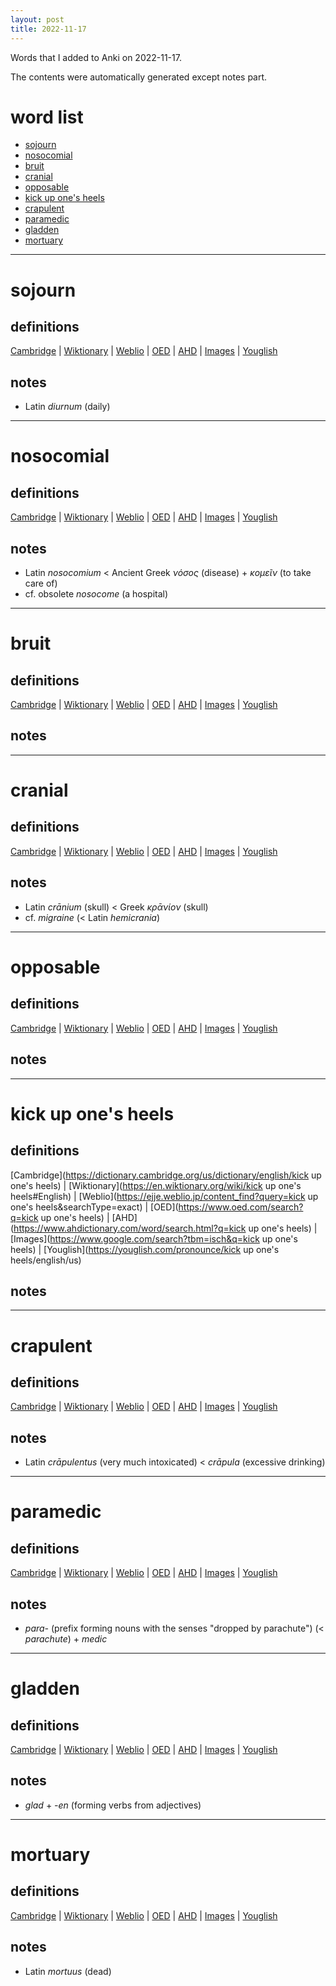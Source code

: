 ```yaml
---
layout: post
title: 2022-11-17
---
```


Words that I added to Anki on 2022-11-17.

The contents were automatically generated except notes part.
# word list
- [sojourn](#sojourn)
- [nosocomial](#nosocomial)
- [bruit](#bruit)
- [cranial](#cranial)
- [opposable](#opposable)
- [kick up one's heels](#kick-up-ones-heels)
- [crapulent](#crapulent)
- [paramedic](#paramedic)
- [gladden](#gladden)
- [mortuary](#mortuary)

---

# sojourn
## definitions
[Cambridge](https://dictionary.cambridge.org/us/dictionary/english/sojourn)
|
[Wiktionary](https://en.wiktionary.org/wiki/sojourn#English)
|
[Weblio](https://ejje.weblio.jp/content_find?query=sojourn&searchType=exact)
|
[OED](https://www.oed.com/search?q=sojourn)
|
[AHD](https://www.ahdictionary.com/word/search.html?q=sojourn)
|
[Images](https://www.google.com/search?tbm=isch&q=sojourn)
|
[Youglish](https://youglish.com/pronounce/sojourn/english/us)

## notes
- Latin *diurnum* (daily)

---

# nosocomial
## definitions
[Cambridge](https://dictionary.cambridge.org/us/dictionary/english/nosocomial)
|
[Wiktionary](https://en.wiktionary.org/wiki/nosocomial#English)
|
[Weblio](https://ejje.weblio.jp/content_find?query=nosocomial&searchType=exact)
|
[OED](https://www.oed.com/search?q=nosocomial)
|
[AHD](https://www.ahdictionary.com/word/search.html?q=nosocomial)
|
[Images](https://www.google.com/search?tbm=isch&q=nosocomial)
|
[Youglish](https://youglish.com/pronounce/nosocomial/english/us)

## notes
- Latin *nosocomium* &lt; Ancient Greek *νόσος* (disease) + *κομεῖν* (to take care of)
- cf. obsolete *nosocome* (a hospital)

---

# bruit
## definitions
[Cambridge](https://dictionary.cambridge.org/us/dictionary/english/bruit)
|
[Wiktionary](https://en.wiktionary.org/wiki/bruit#English)
|
[Weblio](https://ejje.weblio.jp/content_find?query=bruit&searchType=exact)
|
[OED](https://www.oed.com/search?q=bruit)
|
[AHD](https://www.ahdictionary.com/word/search.html?q=bruit)
|
[Images](https://www.google.com/search?tbm=isch&q=bruit)
|
[Youglish](https://youglish.com/pronounce/bruit/english/us)

## notes

---

# cranial
## definitions
[Cambridge](https://dictionary.cambridge.org/us/dictionary/english/cranial)
|
[Wiktionary](https://en.wiktionary.org/wiki/cranial#English)
|
[Weblio](https://ejje.weblio.jp/content_find?query=cranial&searchType=exact)
|
[OED](https://www.oed.com/search?q=cranial)
|
[AHD](https://www.ahdictionary.com/word/search.html?q=cranial)
|
[Images](https://www.google.com/search?tbm=isch&q=cranial)
|
[Youglish](https://youglish.com/pronounce/cranial/english/us)

## notes
- Latin *crānium* (skull) &lt; Greek *κρᾱνίον* (skull)
- cf. *migraine* (&lt; Latin *hemicrania*)

---

# opposable
## definitions
[Cambridge](https://dictionary.cambridge.org/us/dictionary/english/opposable)
|
[Wiktionary](https://en.wiktionary.org/wiki/opposable#English)
|
[Weblio](https://ejje.weblio.jp/content_find?query=opposable&searchType=exact)
|
[OED](https://www.oed.com/search?q=opposable)
|
[AHD](https://www.ahdictionary.com/word/search.html?q=opposable)
|
[Images](https://www.google.com/search?tbm=isch&q=opposable)
|
[Youglish](https://youglish.com/pronounce/opposable/english/us)

## notes

---

# kick up one's heels
## definitions
[Cambridge](https://dictionary.cambridge.org/us/dictionary/english/kick up one's heels)
|
[Wiktionary](https://en.wiktionary.org/wiki/kick up one's heels#English)
|
[Weblio](https://ejje.weblio.jp/content_find?query=kick up one's heels&searchType=exact)
|
[OED](https://www.oed.com/search?q=kick up one's heels)
|
[AHD](https://www.ahdictionary.com/word/search.html?q=kick up one's heels)
|
[Images](https://www.google.com/search?tbm=isch&q=kick up one's heels)
|
[Youglish](https://youglish.com/pronounce/kick up one's heels/english/us)

## notes

---

# crapulent
## definitions
[Cambridge](https://dictionary.cambridge.org/us/dictionary/english/crapulent)
|
[Wiktionary](https://en.wiktionary.org/wiki/crapulent#English)
|
[Weblio](https://ejje.weblio.jp/content_find?query=crapulent&searchType=exact)
|
[OED](https://www.oed.com/search?q=crapulent)
|
[AHD](https://www.ahdictionary.com/word/search.html?q=crapulent)
|
[Images](https://www.google.com/search?tbm=isch&q=crapulent)
|
[Youglish](https://youglish.com/pronounce/crapulent/english/us)

## notes
- Latin *crāpulentus* (very much intoxicated) &lt; *crāpula* (excessive drinking)

---

# paramedic
## definitions
[Cambridge](https://dictionary.cambridge.org/us/dictionary/english/paramedic)
|
[Wiktionary](https://en.wiktionary.org/wiki/paramedic#English)
|
[Weblio](https://ejje.weblio.jp/content_find?query=paramedic&searchType=exact)
|
[OED](https://www.oed.com/search?q=paramedic)
|
[AHD](https://www.ahdictionary.com/word/search.html?q=paramedic)
|
[Images](https://www.google.com/search?tbm=isch&q=paramedic)
|
[Youglish](https://youglish.com/pronounce/paramedic/english/us)

## notes
- *para-* (prefix forming nouns with the senses "dropped by parachute") (&lt; *parachute*) + *medic*

---

# gladden
## definitions
[Cambridge](https://dictionary.cambridge.org/us/dictionary/english/gladden)
|
[Wiktionary](https://en.wiktionary.org/wiki/gladden#English)
|
[Weblio](https://ejje.weblio.jp/content_find?query=gladden&searchType=exact)
|
[OED](https://www.oed.com/search?q=gladden)
|
[AHD](https://www.ahdictionary.com/word/search.html?q=gladden)
|
[Images](https://www.google.com/search?tbm=isch&q=gladden)
|
[Youglish](https://youglish.com/pronounce/gladden/english/us)

## notes
- *glad* + *-en* (forming verbs from adjectives)

---

# mortuary
## definitions
[Cambridge](https://dictionary.cambridge.org/us/dictionary/english/mortuary)
|
[Wiktionary](https://en.wiktionary.org/wiki/mortuary#English)
|
[Weblio](https://ejje.weblio.jp/content_find?query=mortuary&searchType=exact)
|
[OED](https://www.oed.com/search?q=mortuary)
|
[AHD](https://www.ahdictionary.com/word/search.html?q=mortuary)
|
[Images](https://www.google.com/search?tbm=isch&q=mortuary)
|
[Youglish](https://youglish.com/pronounce/mortuary/english/us)

## notes
- Latin *mortuus* (dead)

